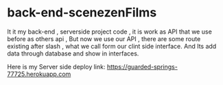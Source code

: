 # back-end-scenezenFilms
It it my back-end , serverside project code , it is work as API that we use before as others api , But now we use our API , there are some route existing after slash , what we call form our clint side interface. And Its add data through database and show in interfaces.

Here is my Server side deploy link: https://guarded-springs-77725.herokuapp.com
